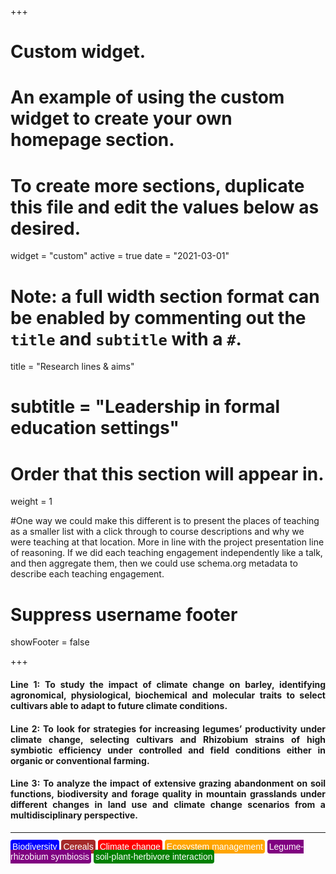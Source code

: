 +++
# Custom widget.
# An example of using the custom widget to create your own homepage section.
# To create more sections, duplicate this file and edit the values below as desired.
widget = "custom"
active = true
date = "2021-03-01"

# Note: a full width section format can be enabled by commenting out the `title` and `subtitle` with a `#`.
title = "Research lines & aims"
# subtitle = "Leadership in formal education settings"


# Order that this section will appear in.
weight = 1

#One way we could make this different is to present the places of teaching as a smaller list with a click through to course descriptions and why we were teaching at that location. More in line with the project presentation line of reasoning. If we did each teaching engagement independently like a talk, and then aggregate them, then we could use schema.org metadata to describe each teaching engagement.

# Suppress username footer
showFooter = false

+++

<h4 style="text-align:justify">Line 1: To study the impact of climate change on barley, identifying agronomical, physiological, biochemical and molecular traits to select cultivars able to adapt to future climate conditions.
</h4>

<h4 style="text-align:justify">Line 2: To look for strategies for increasing legumes’ productivity under climate change, selecting cultivars and Rhizobium strains of high symbiotic efficiency under controlled and field conditions either
in organic or conventional farming.</h4>

<h4 style="text-align:justify">Line 3: To analyze the impact of extensive grazing abandonment on soil functions, biodiversity and forage quality in mountain grasslands under different changes in land use and climate change scenarios from a multidisciplinary perspective.</h4>

---

<p style = "font-family:arial;">
<span style="color:white; border-radius: 4px; padding: 3px; background-color:blue">Biodiversity</span>
<span style="color:white; border-radius: 4px; padding: 3px; background-color:brown">Cereals</span>
<span style="color:white; border-radius: 4px; padding: 3px; background-color:red">Climate change</span>
<span style="color:white; border-radius: 4px; padding: 3px; background-color:orange">Ecosystem management</span>
<span style="color:white; border-radius: 4px; padding: 3px; background-color:purple">Legume-rhizobium symbiosis</span>
<span style="color:white; border-radius: 4px; padding: 3px; background-color:green">soil-plant-herbivore interaction</span>
</p>

